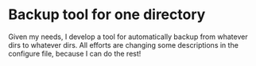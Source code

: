 # Backup tool for one directory
Given my needs, I develop a tool for automatically backup from whatever dirs to whatever dirs.
All efforts are changing some descriptions in the configure file, because I can do the rest!

